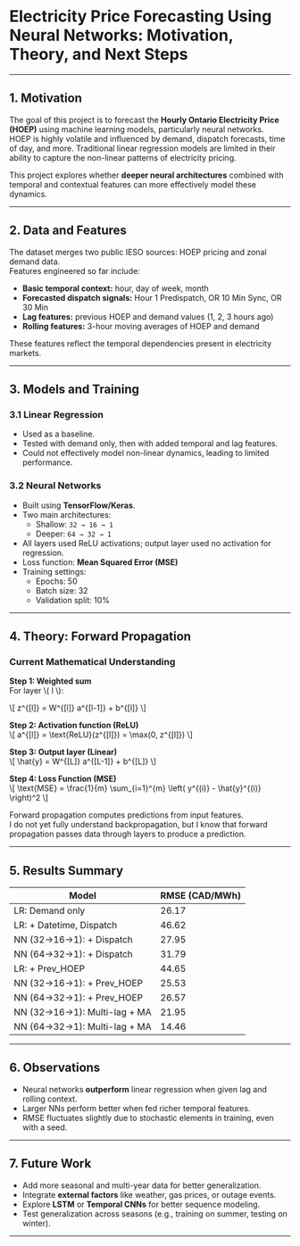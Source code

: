 #  Electricity Price Forecasting Using Neural Networks: Motivation, Theory, and Next Steps

---

## 1. Motivation

The goal of this project is to forecast the **Hourly Ontario Electricity Price (HOEP)** using machine learning models, particularly neural networks.  
HOEP is highly volatile and influenced by demand, dispatch forecasts, time of day, and more. Traditional linear regression models are limited in their ability to capture the non-linear patterns of electricity pricing.

This project explores whether **deeper neural architectures** combined with temporal and contextual features can more effectively model these dynamics.

---

## 2. Data and Features

The dataset merges two public IESO sources: HOEP pricing and zonal demand data.  
Features engineered so far include:

- **Basic temporal context:** hour, day of week, month  
- **Forecasted dispatch signals:** Hour 1 Predispatch, OR 10 Min Sync, OR 30 Min  
- **Lag features:** previous HOEP and demand values (1, 2, 3 hours ago)  
- **Rolling features:** 3-hour moving averages of HOEP and demand  

These features reflect the temporal dependencies present in electricity markets.

---

## 3. Models and Training

### 3.1 Linear Regression
- Used as a baseline.
- Tested with demand only, then with added temporal and lag features.
- Could not effectively model non-linear dynamics, leading to limited performance.

### 3.2 Neural Networks
- Built using **TensorFlow/Keras**.
- Two main architectures:
  - Shallow: `32 → 16 → 1`
  - Deeper: `64 → 32 → 1`
- All layers used ReLU activations; output layer used no activation for regression.
- Loss function: **Mean Squared Error (MSE)**  
- Training settings:
  - Epochs: 50  
  - Batch size: 32  
  - Validation split: 10%

---

## 4. Theory: Forward Propagation

### Current Mathematical Understanding

**Step 1: Weighted sum**  
For layer \\( l \\):

\\[
z^{[l]} = W^{[l]} a^{[l-1]} + b^{[l]}
\\]

**Step 2: Activation function (ReLU)**  
\\[
a^{[l]} = \text{ReLU}(z^{[l]}) = \max(0, z^{[l]})
\\]

**Step 3: Output layer (Linear)**  
\\[
\hat{y} = W^{[L]} a^{[L-1]} + b^{[L]}
\\]

**Step 4: Loss Function (MSE)**  
\\[
\text{MSE} = \frac{1}{m} \sum_{i=1}^{m} \left( y^{(i)} - \hat{y}^{(i)} \right)^2
\\]

Forward propagation computes predictions from input features.  
I do not yet fully understand backpropagation, but I know that forward propagation passes data through layers to produce a prediction.

---

## 5. Results Summary

| Model                                 | RMSE (CAD/MWh) |
|--------------------------------------|----------------|
| LR: Demand only                      | 26.17          |
| LR: + Datetime, Dispatch             | 46.62          |
| NN (32→16→1): + Dispatch             | 27.95          |
| NN (64→32→1): + Dispatch             | 31.79          |
| LR: + Prev_HOEP                      | 44.65          |
| NN (32→16→1): + Prev_HOEP            | 25.53          |
| NN (64→32→1): + Prev_HOEP            | 26.57          |
| NN (32→16→1): Multi-lag + MA         | 21.95          |
| NN (64→32→1): Multi-lag + MA         | 14.46          |

---

## 6. Observations

- Neural networks **outperform** linear regression when given lag and rolling context.
- Larger NNs perform better when fed richer temporal features.
- RMSE fluctuates slightly due to stochastic elements in training, even with a seed.

---

## 7. Future Work

- Add more seasonal and multi-year data for better generalization.
- Integrate **external factors** like weather, gas prices, or outage events.
- Explore **LSTM** or **Temporal CNNs** for better sequence modeling.
- Test generalization across seasons (e.g., training on summer, testing on winter).

---
